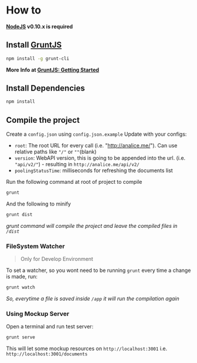 # How to

**[NodeJS](http://nodejs.org/) v0.10.x is required**

## Install [GruntJS](http://gruntjs.com/)

```bash
npm install -g grunt-cli
```
**More Info at [GruntJS: Getting Started](https://github.com/gruntjs/grunt/wiki/Getting-started)**

## Install Dependencies

```bash
npm install
```

## Compile the project

Create a `config.json` using `config.json.example`
Update with your configs:

* `root`: The root URL for every call (i.e. "http://analice.me/"). Can use relative paths like `"/"` or `""`(blank)
* `version`: WebAPI version, this is going to be appended into the url.  (i.e. `"api/v2/"`) - resulting in `http://analice.me/api/v2/`
* `poolingStatusTime`: milliseconds for refreshing the documents list

Run the following command at root of project to compile

```bash
grunt
```

And the following to minify

```bash
grunt dist
```

*grunt command will compile the project and leave the compiled files in `/dist`*

### FileSystem Watcher

> Only for Develop Environment

To set a watcher, so you wont need to be running `grunt` every time a change is made, run:

```bash
grunt watch
```

*So, everytime a file is saved inside `/app` it will run the compilation again*

### Using Mockup Server

Open a terminal and run test server:

```bash
grunt serve
```

This will let some mockup resources on `http://localhost:3001`
i.e. `http://localhost:3001/documents`
